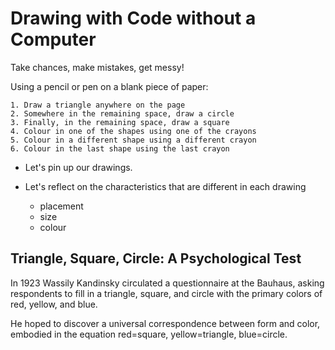 # Drawing with Code without a Computer

Take chances, make mistakes, get messy!

Using a pencil or pen on a blank piece of paper:

    1. Draw a triangle anywhere on the page
    2. Somewhere in the remaining space, draw a circle
    3. Finally, in the remaining space, draw a square
    4. Colour in one of the shapes using one of the crayons
    5. Colour in a different shape using a different crayon
    6. Colour in the last shape using the last crayon

- Let's pin up our drawings.

- Let's reflect on the characteristics that are different in each drawing
  - placement
  - size
  - colour

## Triangle, Square, Circle: A Psychological Test

In 1923 Wassily Kandinsky circulated a questionnaire at the Bauhaus,
asking respondents to fill in a triangle, square, and circle
with the primary colors of red, yellow, and blue.

He hoped to discover a universal correspondence between form and color,
embodied in the equation red=square, yellow=triangle, blue=circle.
